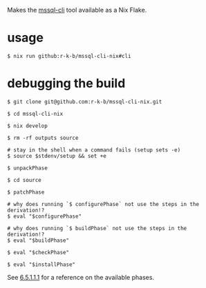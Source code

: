 Makes the [mssql-cli] tool available as a Nix Flake.

[mssql-cli]: https://github.com/dbcli/mssql-cli

# usage

```shell
$ nix run github:r-k-b/mssql-cli-nix#cli
```

# debugging the build

```shell
$ git clone git@github.com:r-k-b/mssql-cli-nix.git

$ cd mssql-cli-nix

$ nix develop

$ rm -rf outputs source

# stay in the shell when a command fails (setup sets -e)
$ source $stdenv/setup && set +e

$ unpackPhase

$ cd source

$ patchPhase

# why does running `$ configurePhase` not use the steps in the derivation!?
$ eval "$configurePhase"

# why does running `$ buildPhase` not use the steps in the derivation!?
$ eval "$buildPhase"

$ eval "$checkPhase"

$ eval "$installPhase"
```

See [6.5.1.1.1] for a reference on the available phases.

[6.5.1.1.1]: https://nixos.org/manual/nixpkgs/stable/#ssec-controlling-phases